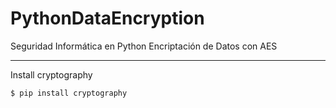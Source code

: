 # PythonDataEncryption
Seguridad Informática en Python Encriptación de Datos con AES

-------------------------------------------------------------------------------------------------------------------------------------------------------------------------------------------------------

Install cryptography

```
$ pip install cryptography
```
